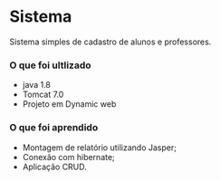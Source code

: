 # Sistema

Sistema simples de cadastro de alunos e professores. 

### O que foi ultlizado

- java 1.8
- Tomcat 7.0
- Projeto em Dynamic web 

### O que foi aprendido

- Montagem de relatório utilizando Jasper; 
- Conexão com hibernate;
- Aplicação CRUD.
